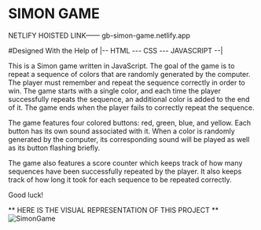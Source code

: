 # SIMON GAME

NETLIFY HOISTED LINK—— gb-simon-game.netlify.app

#Designed With the Help of |-- HTML --- CSS --- JAVASCRIPT --| 

This is a Simon game written in JavaScript. The goal of the game is to repeat a sequence of colors that are randomly generated by the computer.
The player must remember and repeat the sequence correctly in order to win. The game starts with a single color,
and each time the player successfully repeats the sequence, an additional color is added to the end of it.
The game ends when the player fails to correctly repeat the sequence.

The game features four colored buttons: red, green, blue, and yellow.
Each button has its own sound associated with it. When a color is randomly generated by the computer,
its corresponding sound will be played as well as its button flashing briefly.

The game also features a score counter which keeps track of how many sequences have been successfully repeated by the player.
It also keeps track of how long it took for each sequence to be repeated correctly.

Good luck!

** HERE IS THE VISUAL REPRESENTATION OF THIS PROJECT **
![SimonGame](https://user-images.githubusercontent.com/78648366/216834836-6b5087d3-fc82-4735-922e-43c83ffb27c0.gif)
